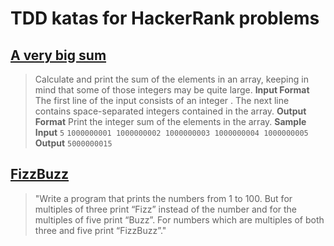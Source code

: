 # TDD katas for HackerRank problems

## [A very big sum]
> Calculate and print the sum of the elements in an array, keeping in mind that some of those integers may be quite large.
> **Input Format**
> The first line of the input consists of an integer .
> The next line contains space-separated integers contained in the array.
> **Output Format**
> Print the integer sum of the elements in the array.
> **Sample Input**
> `5`
> `1000000001 1000000002 1000000003 1000000004 1000000005`
> **Output**
> `5000000015`

[A very big sum]: <https://www.hackerrank.com/challenges/a-very-big-sum/problem>

## [FizzBuzz]
> "Write a program that prints the numbers from 1 to 100. But for multiples of three print “Fizz” instead of the number and for the multiples of five print “Buzz”. For numbers which are multiples of both three and five print “FizzBuzz”."

[FizzBuzz]: <http://wiki.c2.com/?FizzBuzzTest>